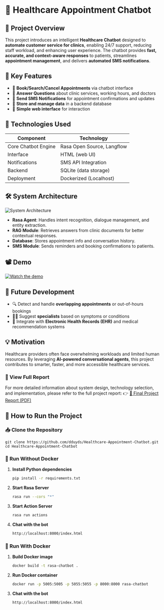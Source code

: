 # 🏥 Healthcare Appointment Chatbot

## 📌 Project Overview

This project introduces an intelligent **Healthcare Chatbot** designed to **automate customer service for clinics**, enabling 24/7 support, reducing staff workload, and enhancing user experience. The chatbot provides **fast, accurate, and context-aware responses** to patients, streamlines **appointment management**, and delivers **automated SMS notifications**.

## 🎯 Key Features

- 🔹 **Book/Search/Cancel Appointments** via chatbot interface  
- 🔹 **Answer Questions** about clinic services, working hours, and doctors  
- 🔹 **Send SMS Notifications** for appointment confirmations and updates  
- 🔹 **Store and manage data** in a backend database  
- 🔹 **Simple web interface** for interaction  

## 🧠 Technologies Used

| Component            | Technology                           |
|----------------------|---------------------------------------|
| Core Chatbot Engine  | Rasa Open Source, Langflow |
| Interface            | HTML (web UI)                    |
| Notifications        | SMS API Integration                  |
| Backend              | SQLite (data storage)   |
| Deployment           | Dockerized (Localhost) |

## 🛠 System Architecture
![System Architecture](assets/architecture.png)
- **Rasa Agent**: Handles intent recognition, dialogue management, and entity extraction.  
- **RAG Module**: Retrieves answers from clinic documents for better contextual responses.  
- **Database**: Stores appointment info and conversation history.  
- **SMS Module**: Sends reminders and booking confirmations to patients.

## 📽️ Demo

[![Watch the demo](https://img.youtube.com/vi/<VIDEO_ID>/0.jpg)](https://youtu.be/7Wv-AgU5ET8)

## 🚀 Future Development

- 🔍 Detect and handle **overlapping appointments** or out-of-hours bookings  
- 🧑‍⚕️ Suggest **specialists** based on symptoms or conditions  
- 🧩 Integrate with **Electronic Health Records (EHR)** and medical recommendation systems

## 💡 Motivation

Healthcare providers often face overwhelming workloads and limited human resources. By leveraging **AI-powered conversational agents**, this project contributes to smarter, faster, and more accessible healthcare services.

### 📄 View Full Report

For more detailed information about system design, technology selection, and implementation, please refer to the full project report:
👉 [📘 Final Project Report (PDF)](Final_project_report.pdf)



## 🚀 How to Run the Project
### 📥 Clone the Repository
    git clone https://github.com/dduyds/Healthcare-Appointment-Chatbot.git
    cd Healthcare-Appointment-Chatbot

### 🔧 Run Without Docker
1. **Install Python dependencies**
   ```bash
   pip install -r requirements.txt
2. **Start Rasa Server**
   ```bash
   rasa run --cors "*"
3. **Start Action Server**
   ```bash
   rasa run actions
4. **Chat with the bot**
   ```bash
   http://localhost:8000/index.html
###  🐳 Run With Docker
1. **Build Docker image**
   ```bash
   docker build -t rasa-chatbot .
2. **Run Docker container**
   ```bash
   docker run -p 5005:5005 -p 5055:5055 -p 8000:8000 rasa-chatbot
3. **Chat with the bot**
   ```bash
   http://localhost:8000/index.html

